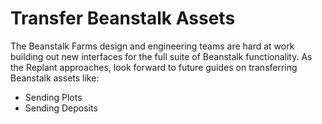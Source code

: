 # Transfer Beanstalk Assets

The Beanstalk Farms design and engineering teams are hard at work building out new interfaces for the full suite of Beanstalk functionality. As the Replant approaches, look forward to future guides on transferring Beanstalk assets like:

* Sending Plots
* Sending Deposits
